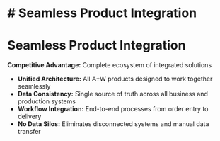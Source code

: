 # # Seamless Product Integration

# Seamless Product Integration
**Competitive Advantage:** Complete ecosystem of integrated solutions
- **Unified Architecture:** All A+W products designed to work together seamlessly
- **Data Consistency:** Single source of truth across all business and production systems
- **Workflow Integration:** End-to-end processes from order entry to delivery
- **No Data Silos:** Eliminates disconnected systems and manual data transfer


